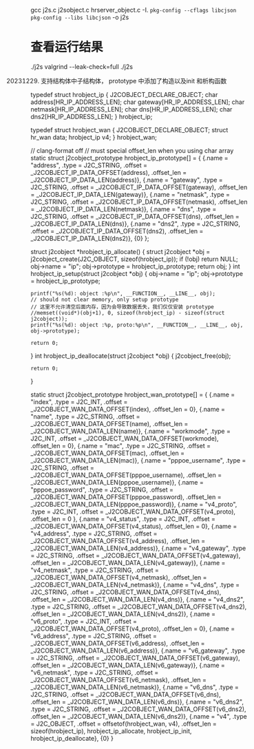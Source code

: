 

gcc j2s.c j2sobject.c hrserver_object.c -I. `pkg-config --cflags libcjson` `pkg-config --libs libcjson` -o j2s


# 查看运行结果
./j2s
valgrind --leak-check=full ./j2s



20231229. 支持结构体中子结构体， prototype 中添加了构造以及init 和析构函数

typedef struct hrobject_ip {
    J2COBJECT_DECLARE_OBJECT;
    char address[HR_IP_ADDRESS_LEN];
    char gateway[HR_IP_ADDRESS_LEN];
    char netmask[HR_IP_ADDRESS_LEN];
    char dns[HR_IP_ADDRESS_LEN];
    char dns2[HR_IP_ADDRESS_LEN];
} hrobject_ip;


typedef struct hrobject_wan {
    J2COBJECT_DECLARE_OBJECT;
    struct hr_wan data;
    hrobject_ip v4;
} hrobject_wan;

// clang-format off
// must special offset_len when you using char array
static struct j2cobject_prototype hrobject_ip_prototype[] = {
    {.name = "address",              .type = J2C_STRING,    .offset = _J2COBJECT_IP_DATA_OFFSET(address),              .offset_len = _J2COBJECT_IP_DATA_LEN(address)},
    {.name = "gateway",              .type = J2C_STRING,    .offset = _J2COBJECT_IP_DATA_OFFSET(gateway),              .offset_len = _J2COBJECT_IP_DATA_LEN(gateway)},
    {.name = "netmask",              .type = J2C_STRING,    .offset = _J2COBJECT_IP_DATA_OFFSET(netmask),              .offset_len = _J2COBJECT_IP_DATA_LEN(netmask)},
    {.name = "dns",                  .type = J2C_STRING,    .offset = _J2COBJECT_IP_DATA_OFFSET(dns),              .offset_len = _J2COBJECT_IP_DATA_LEN(dns)},
    {.name = "dns2",                 .type = J2C_STRING,    .offset = _J2COBJECT_IP_DATA_OFFSET(dns2),              .offset_len = _J2COBJECT_IP_DATA_LEN(dns2)},
    {0}
};

struct j2cobject *hrobject_ip_allocate() {
    struct j2cobject *obj = j2cobject_create(J2C_OBJECT, sizeof(hrobject_ip));
    if (!obj)
        return NULL;
    obj->name = "ip";
    obj->prototype = hrobject_ip_prototype;
    return obj;
}
int hrobject_ip_setup(struct j2cobject *obj) {
    obj->name = "ip";
    obj->prototype = hrobject_ip_prototype;
    
    printf("%s(%d): object :%p\n", __FUNCTION__, __LINE__, obj);
    // should not clear memory, only setup prototype
    // 这里不允许清空后面内存，因为会导致数据丢失，我们仅仅安装 prototype
    //memset((void*)(obj+1), 0, sizeof(hrobject_ip) - sizeof(struct j2cobject));
    printf("%s(%d): object :%p, proto:%p\n", __FUNCTION__, __LINE__, obj, obj->prototype);

    return 0;
}
int hrobject_ip_deallocate(struct j2cobject *obj) {
    j2cobject_free(obj);
    
    return 0;
}

static struct j2cobject_prototype hrobject_wan_prototype[] = {
    {.name = "index",             .type = J2C_INT,       .offset = _J2COBJECT_WAN_DATA_OFFSET(index),             .offset_len = 0},
    {.name = "name",              .type = J2C_STRING,    .offset = _J2COBJECT_WAN_DATA_OFFSET(name),              .offset_len = _J2COBJECT_WAN_DATA_LEN(name)},
    {.name = "workmode",          .type = J2C_INT,       .offset = _J2COBJECT_WAN_DATA_OFFSET(workmode),          .offset_len = 0},
    {.name = "mac",               .type = J2C_STRING,    .offset = _J2COBJECT_WAN_DATA_OFFSET(mac),               .offset_len = _J2COBJECT_WAN_DATA_LEN(mac)},
    {.name = "pppoe_username",    .type = J2C_STRING,    .offset = _J2COBJECT_WAN_DATA_OFFSET(pppoe_username),    .offset_len = _J2COBJECT_WAN_DATA_LEN(pppoe_username)},
    {.name = "pppoe_password",    .type = J2C_STRING,    .offset = _J2COBJECT_WAN_DATA_OFFSET(pppoe_password),    .offset_len = _J2COBJECT_WAN_DATA_LEN(pppoe_password)},
    {.name = "v4_proto",          .type = J2C_INT,       .offset = _J2COBJECT_WAN_DATA_OFFSET(v4_proto),          .offset_len = 0 },
    {.name = "v4_status",         .type = J2C_INT,       .offset = _J2COBJECT_WAN_DATA_OFFSET(v4_status),         .offset_len = 0},
    {.name = "v4_address",        .type = J2C_STRING,    .offset = _J2COBJECT_WAN_DATA_OFFSET(v4_address),        .offset_len = _J2COBJECT_WAN_DATA_LEN(v4_address)},
    {.name = "v4_gateway",        .type = J2C_STRING,    .offset = _J2COBJECT_WAN_DATA_OFFSET(v4_gateway),        .offset_len = _J2COBJECT_WAN_DATA_LEN(v4_gateway)},
    {.name = "v4_netmask",        .type = J2C_STRING,    .offset = _J2COBJECT_WAN_DATA_OFFSET(v4_netmask),        .offset_len = _J2COBJECT_WAN_DATA_LEN(v4_netmask)},
    {.name = "v4_dns",            .type = J2C_STRING,    .offset = _J2COBJECT_WAN_DATA_OFFSET(v4_dns),            .offset_len = _J2COBJECT_WAN_DATA_LEN(v4_dns)},
    {.name = "v4_dns2",           .type = J2C_STRING,    .offset = _J2COBJECT_WAN_DATA_OFFSET(v4_dns2),           .offset_len = _J2COBJECT_WAN_DATA_LEN(v4_dns2)},
    {.name = "v6_proto",          .type = J2C_INT,       .offset = _J2COBJECT_WAN_DATA_OFFSET(v4_proto),          .offset_len = 0},
    {.name = "v6_address",        .type = J2C_STRING,    .offset = _J2COBJECT_WAN_DATA_OFFSET(v6_address),        .offset_len = _J2COBJECT_WAN_DATA_LEN(v6_address)},
    {.name = "v6_gateway",        .type = J2C_STRING,    .offset = _J2COBJECT_WAN_DATA_OFFSET(v6_gateway),        .offset_len = _J2COBJECT_WAN_DATA_LEN(v6_gateway)},
    {.name = "v6_netmask",        .type = J2C_STRING,    .offset = _J2COBJECT_WAN_DATA_OFFSET(v6_netmask),        .offset_len = _J2COBJECT_WAN_DATA_LEN(v6_netmask)},
    {.name = "v6_dns",            .type = J2C_STRING,    .offset = _J2COBJECT_WAN_DATA_OFFSET(v6_dns),            .offset_len = _J2COBJECT_WAN_DATA_LEN(v6_dns)},
    {.name = "v6_dns2",           .type = J2C_STRING,    .offset = _J2COBJECT_WAN_DATA_OFFSET(v6_dns2),           .offset_len = _J2COBJECT_WAN_DATA_LEN(v6_dns2)},
    {.name = "v4",           .type = J2C_OBJECT,    .offset = offsetof(hrobject_wan, v4),           .offset_len = sizeof(hrobject_ip), hrobject_ip_allocate, hrobject_ip_init, hrobject_ip_deallocate},
    {0}
}




